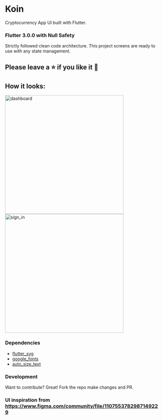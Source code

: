 # Koin
Cryptocurrency App UI built with Flutter.
### Flutter 3.0.0 with Null Safety

Strictly followed clean code architecture.
This project screens are ready to use with any state management.
## Please leave a ⭐ if you like it 💙
## How it looks:
<img width="388" alt="dashboard" src="https://raw.githubusercontent.com/esc-0-bar/cryptocurrency_app_ui/main/screenshot/dashboard.png">
<img width="388" alt="sign_in" src="https://raw.githubusercontent.com/esc-0-bar/cryptocurrency_app_ui/main/screenshot/sign_in.png">

### Dependencies
- [flutter_svg]
- [google_fonts]
- [auto_size_text]

[flutter_svg]: <https://pub.dev/packages/flutter_svg>
[google_fonts]: <https://pub.dev/packages/google_fonts>
[auto_size_text]: <https://pub.dev/packages/auto_size_text>

### Development

Want to contribute? Great!
Fork the repo make changes and PR.

### UI inspiration from https://www.figma.com/community/file/1107553782987149229